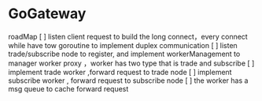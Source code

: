 # GoGateway

roadMap
[ ] listen client request to build the long connect，every connect while have tow goroutine to implement  duplex communication
[ ] listen trade/subscribe node to register, and implement workerManagement to manager worker proxy ，worker  has two type that is trade and subscribe
[ ] implement trade worker ,forward request to trade node
[ ] implement subscribe worker , forward request to subscribe node
[ ] the worker has a msg queue to cache forward request